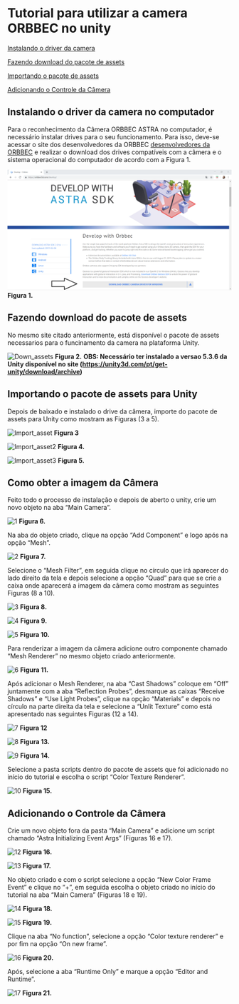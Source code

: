 # Tutorial para utilizar a camera ORBBEC no unity

[Instalando o driver da camera](#instalando-o-driver-da-camera-no-computador)

[Fazendo download do pacote de assets](#fazendo-download-do-pacote-de-assets)

[Importando o pacote de assets](#importando-o-pacote-de-assets-para-unity)

[Adicionando o Controle da Câmera](#adicionando-o-controle-da-câmera)



## Instalando o driver da camera no computador

Para o reconhecimento da Câmera ORBBEC ASTRA no computador, é necessário instalar drives para o seu funcionamento. Para isso, deve-se acessar o site dos desenvolvedores da ORBBEC [desenvolvedores da ORBBEC](https://orbbec3d.com/develop/) e realizar o download dos drives compatíveis com a câmera e o sistema operacional do computador de acordo com a Figura 1. 

![Download camera](/img/driver_camera.png)
**Figura 1.**



## Fazendo download do pacote de assets

No mesmo site citado anteriormente, está disponível o pacote de assets necessarios para o funcinamento da camera na plataforma Unity.

![Down_assets](https://user-images.githubusercontent.com/53840235/62720364-42709c80-b9e0-11e9-91be-ec1d56a658e0.PNG)
**Figura 2.**   **OBS: Necessário ter instalado a versao 5.3.6 da Unity disponível no site (https://unity3d.com/pt/get-unity/download/archive)**


## Importando o pacote de assets para Unity


Depois de baixado e instalado o drive da câmera, importe do pacote de assets para Unity como mostram as Figuras (3 a 5). 


![Import_asset](https://user-images.githubusercontent.com/53840235/62721786-5c5fae80-b9e3-11e9-9bd1-ea806db81326.png)
**Figura 3**


![Import_asset2](https://user-images.githubusercontent.com/53840235/62721812-6ed9e800-b9e3-11e9-8cbb-98693531ee9c.PNG)
**Figura 4.**


![Import_asset3](https://user-images.githubusercontent.com/53840235/62721814-71d4d880-b9e3-11e9-8689-94a6a83d18fb.png)
**Figura 5.**




## Como obter a imagem da Câmera 

Feito todo o processo de instalação e depois de aberto o unity, crie um novo objeto na aba “Main Camera”. 


![1](https://user-images.githubusercontent.com/53840235/62721972-cd9f6180-b9e3-11e9-8025-08e225fe46fa.png)
**Figura 6.**


Na aba do objeto criado, clique na opção “Add Component” e logo após na opção “Mesh”.


![2](https://user-images.githubusercontent.com/53840235/62722048-f1fb3e00-b9e3-11e9-9e59-ab49aaa7ff30.png)
**Figura 7.**


Selecione o “Mesh Filter”, em seguida clique no círculo que irá aparecer do lado direito da tela e depois selecione a opção “Quad” para que se crie a caixa onde aparecerá a imagem da câmera como mostram as seguintes Figuras (8 a 10).  


![3](https://user-images.githubusercontent.com/53840235/62722192-47374f80-b9e4-11e9-9932-93c94a95ba96.png)
**Figura 8.**


![4](https://user-images.githubusercontent.com/53840235/62722281-7948b180-b9e4-11e9-9d2d-53ed1fb4656c.png)
**Figura 9.**


![5](https://user-images.githubusercontent.com/53840235/62722317-8d8cae80-b9e4-11e9-9802-5c1a4d81f466.png)
**Figura 10.**


Para renderizar a imagem da câmera adicione outro componente chamado “Mesh Renderer” no mesmo objeto criado anteriormente.


![6](https://user-images.githubusercontent.com/53840235/62722395-b44ae500-b9e4-11e9-963b-a670b757907f.png)
**Figura 11.**


Após adicionar o Mesh Renderer, na aba “Cast Shadows” coloque em “Off” juntamente com a aba “Reflection Probes”, desmarque as caixas “Receive Shadows” e “Use Light Probes”, clique na opção “Materials” e depois no círculo na parte direita da tela e selecione a “Unlit Texture” como está apresentado nas seguintes Figuras (12 a 14).


![7](https://user-images.githubusercontent.com/53840235/62722465-d2184a00-b9e4-11e9-8e17-4ba3d2398bfa.png)
**Figura 12**


![8](https://user-images.githubusercontent.com/53840235/62722523-fc6a0780-b9e4-11e9-9b6d-e7c0a6ce3977.png)
**Figura 13.**


![9](https://user-images.githubusercontent.com/53840235/62722525-ff64f800-b9e4-11e9-9d22-0d61be3523ea.png)
**Figura 14.**


Selecione a pasta scripts dentro do pacote de assets que foi adicionado no início do tutorial e escolha o script “Color Texture Renderer”. 


![10](https://user-images.githubusercontent.com/53840235/62722622-43f09380-b9e5-11e9-927e-e9ea947b90da.png)
**Figura 15.**


## Adicionando o Controle da Câmera

Crie um novo objeto fora da pasta “Main Camera” e adicione um script chamado “Astra Initializing Event Args” (Figuras 16 e 17).


![12](https://user-images.githubusercontent.com/53840235/62722971-f88ab500-b9e5-11e9-8f89-942ce65334e0.PNG)
**Figura 16.**


![13](https://user-images.githubusercontent.com/53840235/62722977-fc1e3c00-b9e5-11e9-8068-44be60a5d993.PNG)
**Figura 17.**


No objeto criado e com o script selecione a opção “New Color Frame Event” e clique no “+”, em seguida escolha o objeto criado no início do tutorial na aba “Main Camera” (Figuras 18 e 19).


![14](https://user-images.githubusercontent.com/53840235/62723052-27089000-b9e6-11e9-8b66-2c62a88280cf.png)
**Figura 18.**


![15](https://user-images.githubusercontent.com/53840235/62723316-cf1e5900-b9e6-11e9-8362-7bc566052760.png)
**Figura 19.**


Clique na aba “No function”, selecione a opção “Color texture renderer” e por fim na opção “On new frame”.


![16](https://user-images.githubusercontent.com/53840235/62723325-d2b1e000-b9e6-11e9-98c1-fe55cfd6e88e.png)
**Figura 20.**


Após, selecione a aba “Runtime Only” e marque a opção “Editor and Runtime”.


![17](https://user-images.githubusercontent.com/53840235/62723504-42c06600-b9e7-11e9-873b-b39935c19379.png)
**Figura 21.**
